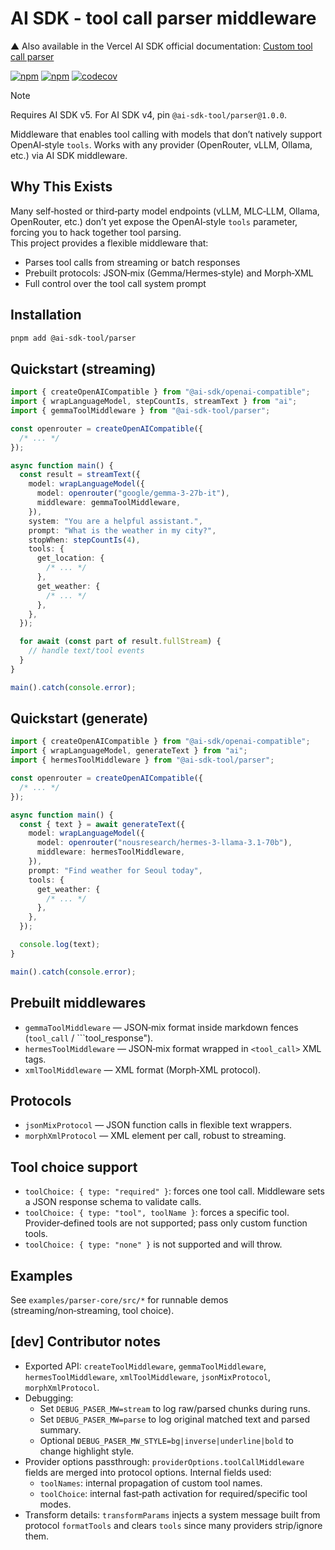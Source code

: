 # AI SDK - tool call parser middleware

▲ Also available in the Vercel AI SDK official documentation: [Custom tool call parser](https://ai-sdk.dev/docs/ai-sdk-core/middleware#custom-tool-call-parser)

[![npm](https://img.shields.io/npm/v/@ai-sdk-tool/parser)](https://www.npmjs.com/package/@ai-sdk-tool/parser)
[![npm](https://img.shields.io/npm/dt/@ai-sdk-tool/parser)](https://www.npmjs.com/package/@ai-sdk-tool/parser)
[![codecov](https://codecov.io/gh/minpeter/ai-sdk-tool-call-middleware/branch/main/graph/badge.svg)](https://codecov.io/gh/minpeter/ai-sdk-tool-call-middleware)

> [!NOTE]
> Requires AI SDK v5. For AI SDK v4, pin `@ai-sdk-tool/parser@1.0.0`.

Middleware that enables tool calling with models that don’t natively support OpenAI‑style `tools`. Works with any provider (OpenRouter, vLLM, Ollama, etc.) via AI SDK middleware.

## Why This Exists

Many self‑hosted or third‑party model endpoints (vLLM, MLC‑LLM, Ollama, OpenRouter, etc.) don’t yet expose the OpenAI‑style `tools` parameter, forcing you to hack together tool parsing.  
This project provides a flexible middleware that:

- Parses tool calls from streaming or batch responses
- Prebuilt protocols: JSON‑mix (Gemma/Hermes‑style) and Morph‑XML
- Full control over the tool call system prompt

## Installation

```bash
pnpm add @ai-sdk-tool/parser
```

## Quickstart (streaming)

```typescript
import { createOpenAICompatible } from "@ai-sdk/openai-compatible";
import { wrapLanguageModel, stepCountIs, streamText } from "ai";
import { gemmaToolMiddleware } from "@ai-sdk-tool/parser";

const openrouter = createOpenAICompatible({
  /* ... */
});

async function main() {
  const result = streamText({
    model: wrapLanguageModel({
      model: openrouter("google/gemma-3-27b-it"),
      middleware: gemmaToolMiddleware,
    }),
    system: "You are a helpful assistant.",
    prompt: "What is the weather in my city?",
    stopWhen: stepCountIs(4),
    tools: {
      get_location: {
        /* ... */
      },
      get_weather: {
        /* ... */
      },
    },
  });

  for await (const part of result.fullStream) {
    // handle text/tool events
  }
}

main().catch(console.error);
```

## Quickstart (generate)

```typescript
import { createOpenAICompatible } from "@ai-sdk/openai-compatible";
import { wrapLanguageModel, generateText } from "ai";
import { hermesToolMiddleware } from "@ai-sdk-tool/parser";

const openrouter = createOpenAICompatible({
  /* ... */
});

async function main() {
  const { text } = await generateText({
    model: wrapLanguageModel({
      model: openrouter("nousresearch/hermes-3-llama-3.1-70b"),
      middleware: hermesToolMiddleware,
    }),
    prompt: "Find weather for Seoul today",
    tools: {
      get_weather: {
        /* ... */
      },
    },
  });

  console.log(text);
}

main().catch(console.error);
```

## Prebuilt middlewares

- `gemmaToolMiddleware` — JSON‑mix format inside markdown fences (`tool_call` / ```tool_response").
- `hermesToolMiddleware` — JSON‑mix format wrapped in `<tool_call>` XML tags.
- `xmlToolMiddleware` — XML format (Morph‑XML protocol).

## Protocols

- `jsonMixProtocol` — JSON function calls in flexible text wrappers.
- `morphXmlProtocol` — XML element per call, robust to streaming.

## Tool choice support

- `toolChoice: { type: "required" }`: forces one tool call. Middleware sets a JSON response schema to validate calls.
- `toolChoice: { type: "tool", toolName }`: forces a specific tool. Provider‑defined tools are not supported; pass only custom function tools.
- `toolChoice: { type: "none" }` is not supported and will throw.

## Examples

See `examples/parser-core/src/*` for runnable demos (streaming/non‑streaming, tool choice).

## [dev] Contributor notes

- Exported API: `createToolMiddleware`, `gemmaToolMiddleware`, `hermesToolMiddleware`, `xmlToolMiddleware`, `jsonMixProtocol`, `morphXmlProtocol`.
- Debugging:
  - Set `DEBUG_PASER_MW=stream` to log raw/parsed chunks during runs.
  - Set `DEBUG_PASER_MW=parse` to log original matched text and parsed summary.
  - Optional `DEBUG_PASER_MW_STYLE=bg|inverse|underline|bold` to change highlight style.
- Provider options passthrough: `providerOptions.toolCallMiddleware` fields are merged into protocol options. Internal fields used:
  - `toolNames`: internal propagation of custom tool names.
  - `toolChoice`: internal fast‑path activation for required/specific tool modes.
- Transform details: `transformParams` injects a system message built from protocol `formatTools` and clears `tools` since many providers strip/ignore them.
